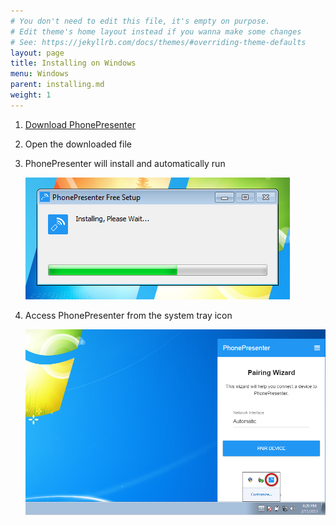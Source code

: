 ```yaml
---
# You don't need to edit this file, it's empty on purpose.
# Edit theme's home layout instead if you wanna make some changes
# See: https://jekyllrb.com/docs/themes/#overriding-theme-defaults
layout: page
title: Installing on Windows
menu: Windows
parent: installing.md
weight: 1
---
```


1. <a href="https://phonepresenter.com/#download">Download PhonePresenter</a>


2. Open the downloaded file


3. PhonePresenter will install and automatically run

    ![PhonePresenter installing on Windows](/assets/img/install_win.png)


4. Access PhonePresenter from the system tray icon

    ![PhonePresenter in system tray](/assets/img/system_tray_win.png)
